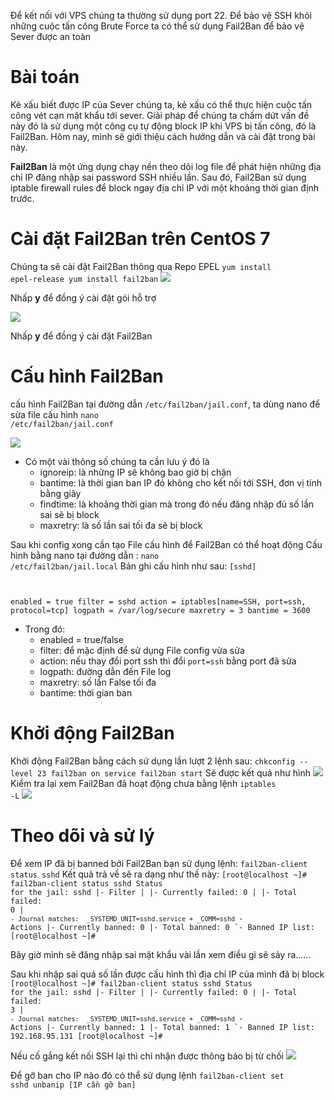 Để kết nối với VPS chúng ta thường sử dụng port 22. Để bảo vệ SSH khỏi những cuộc tấn công Brute Force ta có thể sử dụng Fail2Ban để bảo vệ Sever được an toàn

# Bài toán
Kẻ xấu biết được IP của Sever chúng ta, kẻ xấu có thể thực hiện cuộc tấn công vét cạn mật khẩu tới sever. Giải pháp để chúng ta chấm dứt vấn đề này đó là sử dụng một công cụ tự động block IP khi VPS bị tấn công, đó là Fail2Ban. Hôm nay, mình sẽ giới thiệu cách hướng dẫn và cài đặt trong bài này.

**Fail2Ban** là một ứng dụng chạy nền theo dõi log file để phát hiện những địa chỉ IP đăng nhập sai password SSH nhiều lần. Sau đó, Fail2Ban sử dụng iptable firewall rules để block ngay địa chỉ IP với một khoảng thời gian định trước.

# Cài đặt Fail2Ban trên CentOS 7
Chúng ta sẽ cài đặt Fail2Ban thông qua Repo EPEL
<code>yum install epel-release
yum install fail2ban</code>
<img src="https://i.imgur.com/ghyA6kj.png">

Nhấp **y** để đồng ý cài đặt gói hỗ trợ

<img src="https://i.imgur.com/B3NtDwq.png">

Nhấp **y** để đồng ý cài đặt Fail2Ban

# Cấu hình Fail2Ban
cấu hình Fail2Ban tại đường dẫn <code>/etc/fail2ban/jail.conf</code>, ta dùng nano để sửa file cấu hình <code>nano /etc/fail2ban/jail.conf</code>

<img src="https://i.imgur.com/dbPOkZT.png">

- Có một vài thông số chúng ta cần lưu ý đó là
    - ignoreip: là những IP sẽ không bao giờ bị chặn
    - bantime: là thời gian ban IP đó không cho kết nối tới SSH, đơn vị tính bằng giây
    - findtime: là khoảng thời gian mà trong đó nếu đăng nhập đủ số lần sai sẽ bị block
    - maxretry: là số lần sai tối đa sẽ bị block

Sau khi config xong cần tạo File cấu hình để Fail2Ban có thể hoạt động
Cấu hình bằng nano tại đường dẫn : <code>nano /etc/fail2ban/jail.local</code>
Bản ghi cấu hình như sau:
<code>[sshd]

enabled  = true
filter   = sshd
action   = iptables[name=SSH, port=ssh, protocol=tcp]
logpath  = /var/log/secure
maxretry = 3
bantime = 3600 </code>

- Trong đó: 
    - enabled = true/false
    - filter: để mặc định để sử dụng File config vừa sửa
    - action: nếu thay đổi port ssh thì đổi <code>port=ssh</code> bằng port đã sửa
    - logpath: đường dẫn đến File log
    - maxretry: số lần False tối đa
    - bantime: thời gian ban

# Khởi động Fail2Ban
Khởi động Fail2Ban bằng cách sử dụng lần lượt 2 lệnh sau: 
<code>chkconfig --level 23 fail2ban on
service fail2ban start</code>
Sẽ được kết quả như hình
<img src="https://i.imgur.com/3RcOI6l.png">
Kiểm tra lại xem Fail2Ban đã hoạt động chưa bằng lệnh <code>iptables -L</code>
<img src="https://i.imgur.com/imgbMKF.png">

# Theo dõi và sử lý
Để xem IP đã bị banned bởi Fail2Ban bạn sử dụng lệnh:
<code>fail2ban-client status sshd</code>
Kết quả trả về sẽ ra dạng như thế này: 
<code>[root@localhost ~]# fail2ban-client status sshd
Status for the jail: sshd
|- Filter
|  |- Currently failed: 0
|  |- Total failed:     0
|  `- Journal matches:  _SYSTEMD_UNIT=sshd.service + _COMM=sshd
`- Actions
   |- Currently banned: 0
   |- Total banned:     0
   `- Banned IP list:
[root@localhost ~]#
</code>

Bây giờ mình sẽ đăng nhập sai mật khẩu vài lần xem điều gì sẽ sảy ra......

Sau khi nhập sai quá số lần được cấu hình thì địa chỉ IP của mình đã bị block
<code>[root@localhost ~]# fail2ban-client status sshd
Status for the jail: sshd
|- Filter
|  |- Currently failed: 0
|  |- Total failed:     3
|  `- Journal matches:  _SYSTEMD_UNIT=sshd.service + _COMM=sshd
`- Actions
   |- Currently banned: 1
   |- Total banned:     1
   `- Banned IP list:   192.168.95.131
[root@localhost ~]#
</code>

Nếu cố gắng kết nối SSH lại thì chỉ nhận được thông báo bị từ chối
<img src="https://i.imgur.com/QqJin4r.png">


Để gỡ ban cho IP nào đó có thể sử dụng lệnh 
<code>fail2ban-client set sshd unbanip [IP cần gỡ ban]</code>

